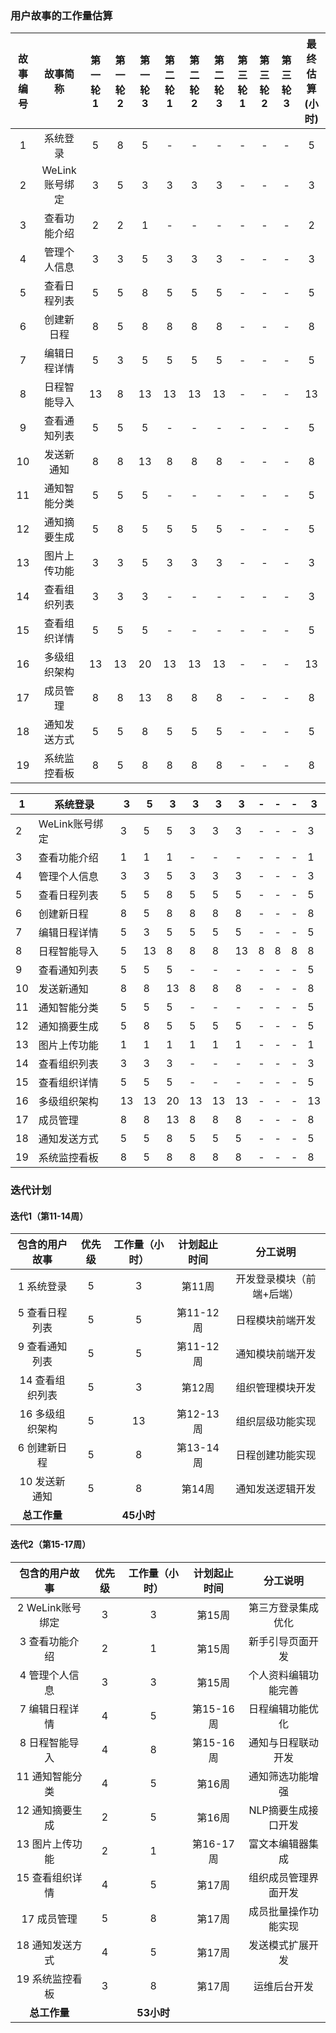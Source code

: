 

### 用户故事的工作量估算

| 故事编号 |    故事简称    | 第一轮1 | 第一轮2 | 第一轮3 | 第二轮1 | 第二轮2 | 第二轮3 | 第三轮1 | 第三轮2 | 第三轮3 | 最终估算(小时) |
| :------: | :------------: | :-----: | :-----: | :-----: | :-----: | :-----: | :-----: | :-----: | :-----: | :-----: | :------------: |
|    1     |    系统登录    |    5    |    8    |    5    |    -    |    -    |    -    |    -    |    -    |    -    |       5        |
|    2     | WeLink账号绑定 |    3    |    5    |    3    |    3    |    3    |    3    |    -    |    -    |    -    |       3        |
|    3     |  查看功能介绍  |    2    |    2    |    1    |    -    |    -    |    -    |    -    |    -    |    -    |       2        |
|    4     |  管理个人信息  |    3    |    3    |    5    |    3    |    3    |    3    |    -    |    -    |    -    |       3        |
|    5     |  查看日程列表  |    5    |    5    |    8    |    5    |    5    |    5    |    -    |    -    |    -    |       5        |
|    6     |   创建新日程   |    8    |    5    |    8    |    8    |    8    |    8    |    -    |    -    |    -    |       8        |
|    7     |  编辑日程详情  |    5    |    3    |    5    |    5    |    5    |    5    |    -    |    -    |    -    |       5        |
|    8     |  日程智能导入  |   13    |    8    |   13    |   13    |   13    |   13    |    -    |    -    |    -    |       13       |
|    9     |  查看通知列表  |    5    |    5    |    5    |    -    |    -    |    -    |    -    |    -    |    -    |       5        |
|    10    |   发送新通知   |    8    |    8    |   13    |    8    |    8    |    8    |    -    |    -    |    -    |       8        |
|    11    |  通知智能分类  |    5    |    5    |    5    |    -    |    -    |    -    |    -    |    -    |    -    |       5        |
|    12    |  通知摘要生成  |    5    |    8    |    5    |    5    |    5    |    5    |    -    |    -    |    -    |       5        |
|    13    |  图片上传功能  |    3    |    3    |    5    |    3    |    3    |    3    |    -    |    -    |    -    |       3        |
|    14    |  查看组织列表  |    3    |    3    |    3    |    -    |    -    |    -    |    -    |    -    |    -    |       3        |
|    15    |  查看组织详情  |    5    |    5    |    5    |    -    |    -    |    -    |    -    |    -    |    -    |       5        |
|    16    |  多级组织架构  |   13    |   13    |   20    |   13    |   13    |   13    |    -    |    -    |    -    |       13       |
|    17    |    成员管理    |    8    |    8    |   13    |    8    |    8    |    8    |    -    |    -    |    -    |       8        |
|    18    |  通知发送方式  |    5    |    5    |    8    |    5    |    5    |    5    |    -    |    -    |    -    |       5        |
|    19    |  系统监控看板  |    8    |    5    |    8    |    8    |    8    |    8    |    -    |    -    |    -    |       8        |



| 1    | 系统登录       | 3    | 5    | 3    | 3    | 3    | 3    | -    | -    | -    | 3    |
| ---- | -------------- | ---- | ---- | ---- | ---- | ---- | ---- | ---- | ---- | ---- | ---- |
| 2    | WeLink账号绑定 | 3    | 5    | 5    | 3    | 3    | 3    | -    | -    | -    | 3    |
| 3    | 查看功能介绍   | 1    | 1    | 1    | -    | -    | -    | -    | -    | -    | 1    |
| 4    | 管理个人信息   | 3    | 3    | 5    | 3    | 3    | 3    | -    | -    | -    | 3    |
| 5    | 查看日程列表   | 5    | 5    | 8    | 5    | 5    | 5    | -    | -    | -    | 5    |
| 6    | 创建新日程     | 8    | 5    | 8    | 8    | 8    | 8    | -    | -    | -    | 8    |
| 7    | 编辑日程详情   | 5    | 3    | 5    | 5    | 5    | 5    | -    | -    | -    | 5    |
| 8    | 日程智能导入   | 5    | 13   | 8    | 8    | 8    | 13   | 8    | 8    | 8    | 8    |
| 9    | 查看通知列表   | 5    | 5    | 5    | -    | -    | -    | -    | -    | -    | 5    |
| 10   | 发送新通知     | 8    | 8    | 13   | 8    | 8    | 8    | -    | -    | -    | 8    |
| 11   | 通知智能分类   | 5    | 5    | 5    | -    | -    | -    | -    | -    | -    | 5    |
| 12   | 通知摘要生成   | 5    | 8    | 5    | 5    | 5    | 5    | -    | -    | -    | 5    |
| 13   | 图片上传功能   | 1    | 1    | 1    | 1    | 1    | 1    | -    | -    | -    | 1    |
| 14   | 查看组织列表   | 3    | 3    | 3    | -    | -    | -    | -    | -    | -    | 3    |
| 15   | 查看组织详情   | 5    | 5    | 5    | -    | -    | -    | -    | -    | -    | 5    |
| 16   | 多级组织架构   | 13   | 13   | 20   | 13   | 13   | 13   | -    | -    | -    | 13   |
| 17   | 成员管理       | 8    | 8    | 13   | 8    | 8    | 8    | -    | -    | -    | 8    |
| 18   | 通知发送方式   | 5    | 5    | 8    | 5    | 5    | 5    | -    | -    | -    | 5    |
| 19   | 系统监控看板   | 8    | 5    | 8    | 8    | 8    | 8    | -    | -    | -    | 8    |





### **迭代计划**



#### **迭代1（第11-14周）**

| 包含的用户故事  | 优先级 | 工作量（小时） | 计划起止时间 |         分工说明          |
| :-------------: | :----: | :------------: | :----------: | :-----------------------: |
|   1 系统登录    |   5    |       3        |    第11周    | 开发登录模块（前端+后端） |
| 5 查看日程列表  |   5    |       5        |  第11-12周   |     日程模块前端开发      |
| 9 查看通知列表  |   5    |       5        |  第11-12周   |     通知模块前端开发      |
| 14 查看组织列表 |   5    |       3        |    第12周    |     组织管理模块开发      |
| 16 多级组织架构 |   5    |       13       |  第12-13周   |     组织层级功能实现      |
|  6 创建新日程   |   5    |       8        |  第13-14周   |     日程创建功能实现      |
|  10 发送新通知  |   5    |       8        |    第14周    |     通知发送逻辑开发      |
|  **总工作量**   |        |   **45小时**   |              |                           |

#### **迭代2（第15-17周）**

|  包含的用户故事  | 优先级 | 工作量（小时） | 计划起止时间 |       分工说明       |
| :--------------: | :----: | :------------: | :----------: | :------------------: |
| 2 WeLink账号绑定 |   3    |       3        |    第15周    |  第三方登录集成优化  |
|  3 查看功能介绍  |   2    |       1        |    第15周    |   新手引导页面开发   |
|  4 管理个人信息  |   3    |       3        |    第15周    | 个人资料编辑功能完善 |
|  7 编辑日程详情  |   4    |       5        |  第15-16周   |   日程编辑功能优化   |
|  8 日程智能导入  |   4    |       8        |  第15-16周   |  通知与日程联动开发  |
| 11 通知智能分类  |   4    |       5        |    第16周    |   通知筛选功能增强   |
| 12 通知摘要生成  |   2    |       5        |    第16周    | NLP摘要生成接口开发  |
| 13 图片上传功能  |   2    |       1        |  第16-17周   |   富文本编辑器集成   |
| 15 查看组织详情  |   4    |       5        |    第17周    | 组织成员管理界面开发 |
|   17 成员管理    |   5    |       8        |    第17周    | 成员批量操作功能实现 |
| 18 通知发送方式  |   4    |       5        |    第17周    |   发送模式扩展开发   |
| 19 系统监控看板  |   3    |       8        |    第17周    |     运维后台开发     |
|   **总工作量**   |        |   **53小时**   |              |                      |

